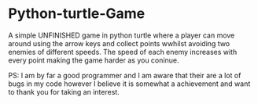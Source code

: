 # Python-turtle-Game
A simple UNFINISHED game in python turtle where a player can move around using the arrow keys and collect points wwhilst avoiding two enemies of different speeds. The speed of each enemy increases with every point making the game harder as you coninue.

PS: I am by far a good programmer and I am aware that their are a lot of bugs in my code however I believe it is somewhat a achievement and want to thank you for taking an interest.

